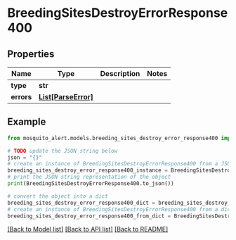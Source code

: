 # BreedingSitesDestroyErrorResponse400


## Properties

Name | Type | Description | Notes
------------ | ------------- | ------------- | -------------
**type** | **str** |  | 
**errors** | [**List[ParseError]**](ParseError.md) |  | 

## Example

```python
from mosquito_alert.models.breeding_sites_destroy_error_response400 import BreedingSitesDestroyErrorResponse400

# TODO update the JSON string below
json = "{}"
# create an instance of BreedingSitesDestroyErrorResponse400 from a JSON string
breeding_sites_destroy_error_response400_instance = BreedingSitesDestroyErrorResponse400.from_json(json)
# print the JSON string representation of the object
print(BreedingSitesDestroyErrorResponse400.to_json())

# convert the object into a dict
breeding_sites_destroy_error_response400_dict = breeding_sites_destroy_error_response400_instance.to_dict()
# create an instance of BreedingSitesDestroyErrorResponse400 from a dict
breeding_sites_destroy_error_response400_from_dict = BreedingSitesDestroyErrorResponse400.from_dict(breeding_sites_destroy_error_response400_dict)
```
[[Back to Model list]](../README.md#documentation-for-models) [[Back to API list]](../README.md#documentation-for-api-endpoints) [[Back to README]](../README.md)



